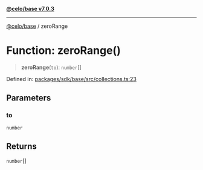 [**@celo/base v7.0.3**](../README.md)

***

[@celo/base](../README.md) / zeroRange

# Function: zeroRange()

> **zeroRange**(`to`): `number`[]

Defined in: [packages/sdk/base/src/collections.ts:23](https://github.com/celo-org/developer-tooling/blob/master/packages/sdk/base/src/collections.ts#L23)

## Parameters

### to

`number`

## Returns

`number`[]
